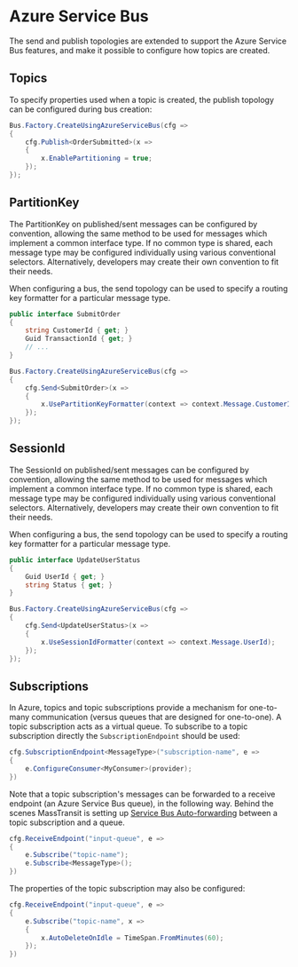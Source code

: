 # Azure Service Bus


The send and publish topologies are extended to support the Azure Service Bus features, and make it possible to configure how topics are created.


## Topics

To specify properties used when a topic is created, the publish topology can be configured during bus creation:

```csharp
Bus.Factory.CreateUsingAzureServiceBus(cfg =>
{
    cfg.Publish<OrderSubmitted>(x =>
    {
        x.EnablePartitioning = true;
    });
});
```

## PartitionKey

The PartitionKey on published/sent messages can be configured by convention, allowing the same method to be used for messages which implement a common interface type. If no common type is shared, each message type may be configured individually using various conventional selectors. Alternatively, developers may create their own convention to fit their needs.

When configuring a bus, the send topology can be used to specify a routing key formatter for a particular message type.

```csharp
public interface SubmitOrder
{
    string CustomerId { get; }
    Guid TransactionId { get; }
    // ...
}

Bus.Factory.CreateUsingAzureServiceBus(cfg =>
{
    cfg.Send<SubmitOrder>(x =>
    {
        x.UsePartitionKeyFormatter(context => context.Message.CustomerId);
    });
});
```

## SessionId

The SessionId on published/sent messages can be configured by convention, allowing the same method to be used for messages which implement a common interface type. If no common type is shared, each message type may be configured individually using various conventional selectors. Alternatively, developers may create their own convention to fit their needs.

When configuring a bus, the send topology can be used to specify a routing key formatter for a particular message type.

```csharp
public interface UpdateUserStatus
{
    Guid UserId { get; }
    string Status { get; }
}

Bus.Factory.CreateUsingAzureServiceBus(cfg =>
{
    cfg.Send<UpdateUserStatus>(x =>
    {
        x.UseSessionIdFormatter(context => context.Message.UserId);
    });
});
```

## Subscriptions

In Azure, topics and topic subscriptions provide a mechanism for one-to-many communication (versus queues that are designed for one-to-one). A topic subscription acts as a virtual queue. To subscribe to a topic subscription directly the `SubscriptionEndpoint` should be used:

```csharp
cfg.SubscriptionEndpoint<MessageType>("subscription-name", e =>
{
    e.ConfigureConsumer<MyConsumer>(provider);
})
```

Note that a topic subscription's messages can be forwarded to a receive endpoint (an Azure Service Bus queue), in the following way. Behind the scenes MassTransit is setting up [Service Bus Auto-forwarding](https://docs.microsoft.com/en-us/azure/service-bus-messaging/service-bus-auto-forwarding) between a topic subscription and a queue.

```csharp
cfg.ReceiveEndpoint("input-queue", e =>
{
    e.Subscribe("topic-name");
    e.Subscribe<MessageType>();
})
```

The properties of the topic subscription may also be configured:

```csharp
cfg.ReceiveEndpoint("input-queue", e =>
{
    e.Subscribe("topic-name", x =>
    {
        x.AutoDeleteOnIdle = TimeSpan.FromMinutes(60);
    });
})
```
